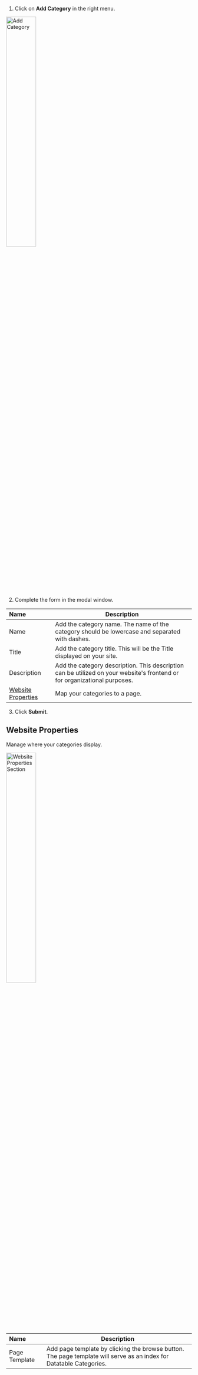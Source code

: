 1. Click on **Add Category** in the right menu.

<p><img src="/static/images/folders/add-category.jpg" alt="Add Category" style="width: 40%;"></p>

2. Complete the form in the modal window.

**Name** | **Description**
:--- | ---
Name | Add the category name. The name of the category should be lowercase and separated with dashes.
Title | Add the category title. This will be the Title displayed on your site. 
Description | Add the category description. This description can be utilized on your website's frontend or<br> for organizational purposes.
[Website Properties](#website-properties) | Map your categories to a page.

3. Click <span class="text-blue">**Submit**</span>.

## Website Properties

Manage where your categories display.

<p><img src="/static/images/category/category-website-properties.jpg" alt="Website Properties Section" style="width: 40%;"></p>

**Name** | **Description**
:--- | ---
Page Template | Add page template by clicking the browse button. The page template will serve as an index for Datatable Categories.